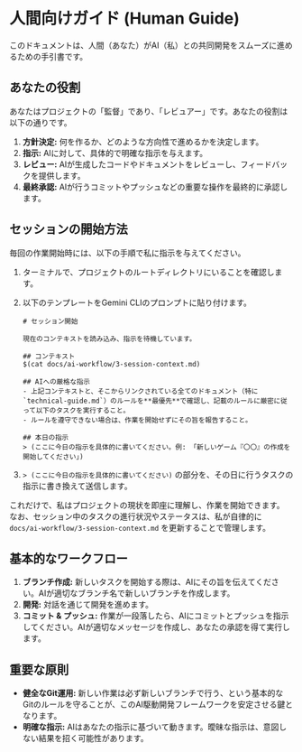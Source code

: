 # 人間向けガイド (Human Guide)

このドキュメントは、人間（あなた）がAI（私）との共同開発をスムーズに進めるための手引書です。

## あなたの役割

あなたはプロジェクトの「監督」であり、「レビュアー」です。あなたの役割は以下の通りです。

1.  **方針決定:** 何を作るか、どのような方向性で進めるかを決定します。
2.  **指示:** AIに対して、具体的で明確な指示を与えます。
3.  **レビュー:** AIが生成したコードやドキュメントをレビューし、フィードバックを提供します。
4.  **最終承認:** AIが行うコミットやプッシュなどの重要な操作を最終的に承認します。

## セッションの開始方法

毎回の作業開始時には、以下の手順で私に指示を与えてください。

1.  ターミナルで、プロジェクトのルートディレクトリにいることを確認します。
2.  以下のテンプレートをGemini CLIのプロンプトに貼り付けます。

    ```
    # セッション開始

    現在のコンテキストを読み込み、指示を待機しています。

    ## コンテキスト
    $(cat docs/ai-workflow/3-session-context.md)

    ## AIへの厳格な指示
    - 上記コンテキストと、そこからリンクされている全てのドキュメント（特に`technical-guide.md`）のルールを**最優先**で確認し、記載のルールに厳密に従って以下のタスクを実行すること。
    - ルールを遵守できない場合は、作業を開始せずにその旨を報告すること。

    ## 本日の指示
    > (ここに今日の指示を具体的に書いてください。例: 「新しいゲーム『〇〇』の作成を開始してください」)
    ```
4.  `> (ここに今日の指示を具体的に書いてください)` の部分を、その日に行うタスクの指示に書き換えて送信します。

これだけで、私はプロジェクトの現状を即座に理解し、作業を開始できます。
なお、セッション中のタスクの進行状況やステータスは、私が自律的に `docs/ai-workflow/3-session-context.md` を更新することで管理します。

## 基本的なワークフロー

1.  **ブランチ作成:** 新しいタスクを開始する際は、AIにその旨を伝えてください。AIが適切なブランチ名で新しいブランチを作成します。
2.  **開発:** 対話を通じて開発を進めます。
3.  **コミット & プッシュ:** 作業が一段落したら、AIにコミットとプッシュを指示してください。AIが適切なメッセージを作成し、あなたの承認を得て実行します。

## 重要な原則

-   **健全なGit運用:** 新しい作業は必ず新しいブランチで行う、という基本的なGitのルールを守ることが、このAI駆動開発フレームワークを安定させる鍵となります。
-   **明確な指示:** AIはあなたの指示に基づいて動きます。曖昧な指示は、意図しない結果を招く可能性があります。
